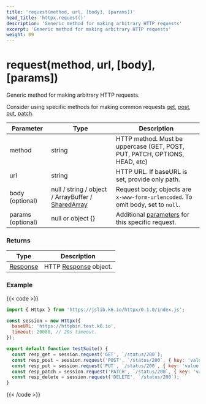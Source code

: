 ```yaml
---
title: 'request(method, url, [body], [params])'
head_title: 'httpx.request()'
description: 'Generic method for making arbitrary HTTP requests'
excerpt: 'Generic method for making arbitrary HTTP requests'
weight: 09
---
```


# request(method, url, [body], [params])

Generic method for making arbitrary HTTP requests.

Consider using specific methods for making common requests [get](https://grafana.com/docs/k6/<K6_VERSION>/javascript-api/jslib/httpx/get), [post](https://grafana.com/docs/k6/<K6_VERSION>/javascript-api/jslib/httpx/post), [put](https://grafana.com/docs/k6/<K6_VERSION>/javascript-api/jslib/httpx/put), [patch](https://grafana.com/docs/k6/<K6_VERSION>/javascript-api/jslib/httpx/patch).

| Parameter         | Type                                                                                                              | Description                                                                                                |
| ----------------- | ----------------------------------------------------------------------------------------------------------------- | ---------------------------------------------------------------------------------------------------------- |
| method            | string                                                                                                            | HTTP method. Must be uppercase (GET, POST, PUT, PATCH, OPTIONS, HEAD, etc)                                 |
| url               | string                                                                                                            | HTTP URL. If baseURL is set, provide only path.                                                            |
| body (optional)   | null / string / object / ArrayBuffer / [SharedArray](https://grafana.com/docs/k6/<K6_VERSION>/javascript-api/k6-data/sharedarray) | Request body; objects are `x-www-form-urlencoded`. To omit body, set to `null`.                            |
| params (optional) | null or object {}                                                                                                 | Additional [parameters](https://grafana.com/docs/k6/<K6_VERSION>/javascript-api/k6-http/params) for this specific request. |

### Returns

| Type                                                                  | Description                                                                       |
| --------------------------------------------------------------------- | --------------------------------------------------------------------------------- |
| [Response](https://grafana.com/docs/k6/<K6_VERSION>/javascript-api/k6-http/response) | HTTP [Response](https://grafana.com/docs/k6/<K6_VERSION>/javascript-api/k6-http/response) object. |

### Example

{{< code >}}

```javascript
import { Httpx } from 'https://jslib.k6.io/httpx/0.1.0/index.js';

const session = new Httpx({
  baseURL: 'https://httpbin.test.k6.io',
  timeout: 20000, // 20s timeout.
});

export default function testSuite() {
  const resp_get = session.request('GET', `/status/200`);
  const resp_post = session.request('POST', `/status/200`, { key: 'value' });
  const resp_put = session.request('PUT', `/status/200`, { key: 'value' });
  const resp_patch = session.request('PATCH', `/status/200`, { key: 'value' });
  const resp_delete = session.request('DELETE', `/status/200`);
}
```

{{< /code >}}
